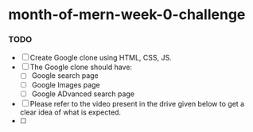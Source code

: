 # month-of-mern-week-0-challenge

### TODO

- [ ] Create  Google clone using HTML, CSS, JS.
- [ ] The Google clone should have:
  - [ ] Google search page
  - [ ] Google Images page
  - [ ] Google  ADvanced search page
- [ ] Please refer to the video present in the drive given below to get a clear idea of what is expected. 
- [ ] 
